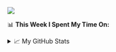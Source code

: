![](https://visitor-badge.glitch.me/badge?page_id=gpk2000)

📊 **This Week I Spent My Time On:**
<!--START_SECTION:waka-->
<!--END_SECTION:waka-->


<details>
<summary>📈 My GitHub Stats</summary>

<p align="center"> <img src="https://github-readme-stats.vercel.app/api?username=gpk2000&show_icons=true&theme=gotham" alt="gpk2000" />

</details>
